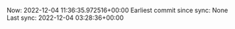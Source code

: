 Now: 2022-12-04 11:36:35.972516+00:00 Earliest commit since sync: None Last sync: 2022-12-04 03:28:36+00:00
